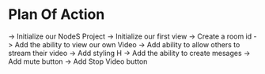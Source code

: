 # Plan Of Action

-> Initialize our NodeS Project
-> Initialize our first view
-> Create a room id
-> Add the ability to view our own Video
-> Add ability to allow others to stream their video
-> Add styling H
-> Add the ability to create mesages
-> Add mute button
-> Add Stop Video button